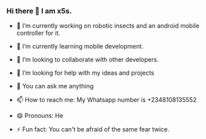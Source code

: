 ### Hi there 👋 I am x5s.







- 🔭 I’m currently working on robotic insects and an android mobile controller for it.

- 🌱 I’m currently learning mobile development.

- 👯 I’m looking to collaborate with other developers.

- 🤔 I’m looking for help with my ideas and projects

- 💬 You can ask me anything

- 📫 How to reach me: My Whatsapp number is +2348108135552

- 😄 Pronouns: He

- ⚡ Fun fact: You can't be afraid of the same fear twice.

